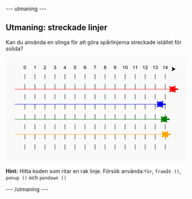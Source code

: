 \--- utmaning \---

## Utmaning: streckade linjer

Kan du använda en slinga för att göra spårlinjerna streckade istället för solida?

![skärmdump](images/race-finished.png)

**Hint:** Hitta koden som ritar en rak linje. Försök använda:`för`, `framåt ()`, `penup ()` och `pendown ()`

\--- /utmaning \---